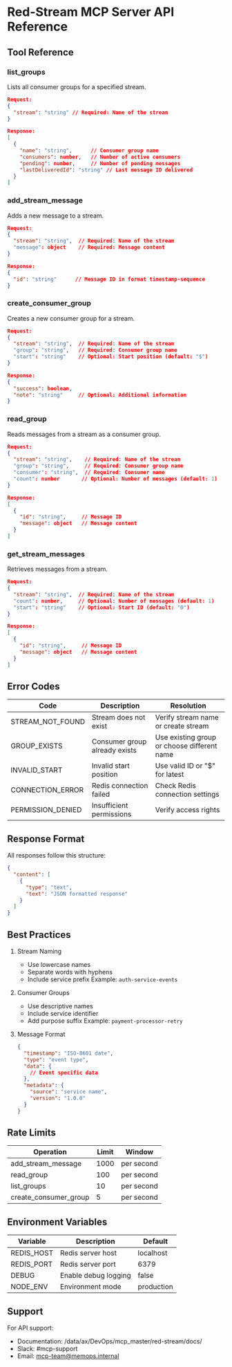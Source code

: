 # Red-Stream MCP Server API Reference

## Tool Reference

### list_groups

Lists all consumer groups for a specified stream.

```json
Request:
{
  "stream": "string" // Required: Name of the stream
}

Response:
[
  {
    "name": "string",      // Consumer group name
    "consumers": number,   // Number of active consumers
    "pending": number,     // Number of pending messages
    "lastDeliveredId": "string" // Last message ID delivered
  }
]
```

### add_stream_message

Adds a new message to a stream.

```json
Request:
{
  "stream": "string",  // Required: Name of the stream
  "message": object    // Required: Message content
}

Response:
{
  "id": "string"      // Message ID in format timestamp-sequence
}
```

### create_consumer_group

Creates a new consumer group for a stream.

```json
Request:
{
  "stream": "string",  // Required: Name of the stream
  "group": "string",   // Required: Consumer group name
  "start": "string"    // Optional: Start position (default: "$")
}

Response:
{
  "success": boolean,
  "note": "string"     // Optional: Additional information
}
```

### read_group

Reads messages from a stream as a consumer group.

```json
Request:
{
  "stream": "string",    // Required: Name of the stream
  "group": "string",     // Required: Consumer group name
  "consumer": "string",  // Required: Consumer name
  "count": number       // Optional: Number of messages (default: 1)
}

Response:
[
  {
    "id": "string",     // Message ID
    "message": object   // Message content
  }
]
```

### get_stream_messages

Retrieves messages from a stream.

```json
Request:
{
  "stream": "string",  // Required: Name of the stream
  "count": number,     // Optional: Number of messages (default: 1)
  "start": "string"    // Optional: Start ID (default: "0")
}

Response:
[
  {
    "id": "string",     // Message ID
    "message": object   // Message content
  }
]
```

## Error Codes

| Code | Description | Resolution |
|------|-------------|------------|
| STREAM_NOT_FOUND | Stream does not exist | Verify stream name or create stream |
| GROUP_EXISTS | Consumer group already exists | Use existing group or choose different name |
| INVALID_START | Invalid start position | Use valid ID or "$" for latest |
| CONNECTION_ERROR | Redis connection failed | Check Redis connection settings |
| PERMISSION_DENIED | Insufficient permissions | Verify access rights |

## Response Format

All responses follow this structure:
```json
{
  "content": [
    {
      "type": "text",
      "text": "JSON formatted response"
    }
  ]
}
```

## Best Practices

1. Stream Naming
   - Use lowercase names
   - Separate words with hyphens
   - Include service prefix
   Example: `auth-service-events`

2. Consumer Groups
   - Use descriptive names
   - Include service identifier
   - Add purpose suffix
   Example: `payment-processor-retry`

3. Message Format
   ```json
   {
     "timestamp": "ISO-8601 date",
     "type": "event type",
     "data": {
       // Event specific data
     },
     "metadata": {
       "source": "service name",
       "version": "1.0.0"
     }
   }
   ```

## Rate Limits

| Operation | Limit | Window |
|-----------|-------|--------|
| add_stream_message | 1000 | per second |
| read_group | 100 | per second |
| list_groups | 10 | per second |
| create_consumer_group | 5 | per second |

## Environment Variables

| Variable | Description | Default |
|----------|-------------|---------|
| REDIS_HOST | Redis server host | localhost |
| REDIS_PORT | Redis server port | 6379 |
| DEBUG | Enable debug logging | false |
| NODE_ENV | Environment mode | production |

## Support

For API support:
- Documentation: /data/ax/DevOps/mcp_master/red-stream/docs/
- Slack: #mcp-support
- Email: mcp-team@memops.internal